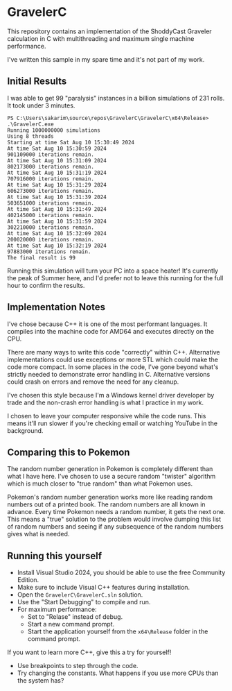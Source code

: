 # GravelerC

This repository contains an implementation of the ShoddyCast Graveler calculation in C with multithreading and maximum single machine performance.

I've written this sample in my spare time and it's not part of my work.

## Initial Results

I was able to get 99 "paralysis" instances in a billion simulations of 231 rolls. It took under 3 minutes.

```
PS C:\Users\sakarim\source\repos\GravelerC\GravelerC\x64\Release> .\GravelerC.exe
Running 1000000000 simulations
Using 8 threads
Starting at time Sat Aug 10 15:30:49 2024
At time Sat Aug 10 15:30:59 2024
901109000 iterations remain.
At time Sat Aug 10 15:31:09 2024
802173000 iterations remain.
At time Sat Aug 10 15:31:19 2024
707916000 iterations remain.
At time Sat Aug 10 15:31:29 2024
606273000 iterations remain.
At time Sat Aug 10 15:31:39 2024
503651000 iterations remain.
At time Sat Aug 10 15:31:49 2024
402145000 iterations remain.
At time Sat Aug 10 15:31:59 2024
302210000 iterations remain.
At time Sat Aug 10 15:32:09 2024
200020000 iterations remain.
At time Sat Aug 10 15:32:19 2024
97883000 iterations remain.
The final result is 99
```

Running this simulation will turn your PC into a space heater! It's currently the peak of Summer here, and I'd prefer not to leave this running for the full hour to confirm the results.

## Implementation Notes

I've chose because C++ it is one of the most performant languages. It compiles into the machine code for AMD64 and executes directly on the CPU.

There are many ways to write this code "correctly" within C++. Alternative implementations could use exceptions or more STL which could make the code more compact. In some places in the code, I've gone beyond what's strictly needed to demonstrate error handling in C. Alternative versions could crash on errors and remove the need for any cleanup.

I've chosen this style because I'm a Windows kernel driver developer by trade and the non-crash error handling is what I practice in my work.

I chosen to leave your computer responsive while the code runs. This means it'll run slower if you're checking email or watching YouTube in the background.

##  Comparing this to Pokemon

The random number generation in Pokemon is completely different than what I have here. I've chosen to use a secure random "twister" algorithm which is much closer to "true random" than what Pokemon uses.

Pokemon's random number generation works more like reading random numbers out of a printed book. The random numbers are all known in advance. Every time Pokemon needs a random number, it gets the next one. This means a "true" solution to the problem would involve dumping this list of random numbers and seeing if any subsequence of the random numbers gives what is needed.

## Running this yourself

- Install Visual Studio 2024, you should be able to use the free Community Edition.
- Make sure to include Visual C++ features during installation.
- Open the `GravelerC\GravelerC.sln` solution.
- Use the "Start Debugging" to compile and run.
- For maximum performance:
    - Set to "Relase" instead of debug.
    - Start a new command prompt.
    - Start the application yourself from the `x64\Release` folder in the command prompt.

If you want to learn more C++, give this a try for yourself!

- Use breakpoints to step through the code.
- Try changing the constants. What happens if you use more CPUs than the system has?